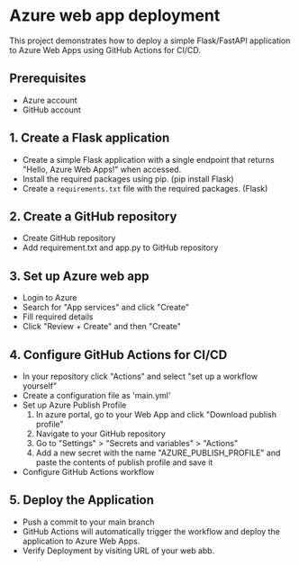 # Azure web app deployment

This project demonstrates how to deploy a simple Flask/FastAPI application to Azure Web Apps using GitHub Actions for CI/CD.

## Prerequisites

- Azure account
- GitHub account

## 1. Create a Flask application

- Create a simple Flask application with a single endpoint that returns "Hello, Azure Web Apps!" when accessed.
- Install the required packages using pip. (pip install Flask)
- Create a `requirements.txt` file with the required packages. (Flask)

## 2. Create a GitHub repository

- Create GitHub repository
- Add requirement.txt and app.py to GitHub repository

## 3. Set up Azure web app

- Login to Azure
- Search for "App services" and click "Create"
- Fill required details
- Click "Review + Create" and then "Create"

## 4. Configure GitHub Actions for CI/CD

- In your repository click "Actions" and select "set up a workflow yourself"
- Create a configuration file as 'main.yml'
- Set up Azure Publish Profile
  1. In azure portal, go to your Web App and click "Download publish profile"
  2. Navigate to your GitHub repository
  3. Go to "Settings" > "Secrets and variables" > "Actions"
  4. Add a new secret with the name "AZURE_PUBLISH_PROFILE" and paste the contents of publish profile and save it
- Configure GitHub Actions workflow

## 5. Deploy the Application

- Push a commit to your main branch 
- GitHub Actions will automatically trigger the workflow and deploy the application to Azure Web Apps.
- Verify Deployment by visiting URL of your web abb.

